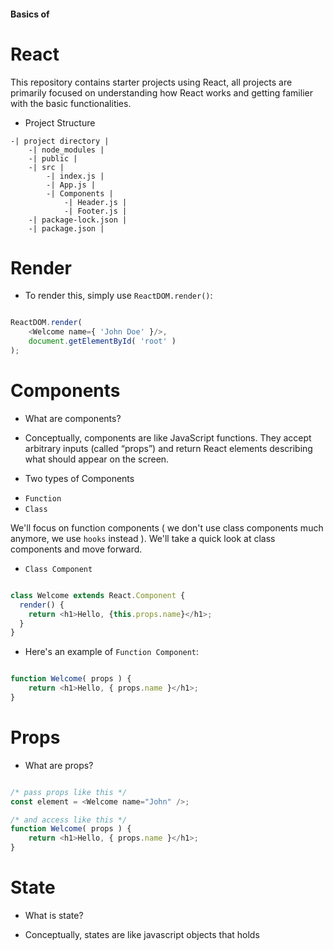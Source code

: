 #### Basics of

# React

<!-- 

|- JSX
|- components
|- props
|- state
|- lifecycle
|- conditionalRendering
|- listAndKeys
|- useState()
|- useEffect()

-->

This repository contains starter projects using React, all projects are primarily focused on understanding how React works and getting familier with the basic functionalities.

<!-- ------------------------------------------------------ -->
* Project Structure
```
-| project directory | 
    -| node_modules |
    -| public |
    -| src |
        -| index.js |
        -| App.js |
        -| Components |
            -| Header.js |
            -| Footer.js |
    -| package-lock.json |
    -| package.json |
```
<!-- ------------------------------------------------------ -->

# Render

* To render this, simply use `ReactDOM.render()`:

```js

ReactDOM.render(
    <Welcome name={ 'John Doe' }/>,
    document.getElementById( 'root' )
);

```

# Components

* What are components?
- Conceptually, components are like JavaScript functions. They accept arbitrary inputs (called “props”) and return React elements describing what should appear on the screen. <!-- improve -->

* Two types of Components
- `Function`
- `Class`

We'll focus on function components ( we don't use class components much anymore, we use `hooks` instead ). We'll take a quick look at class components and move forward.

* `Class Component`

```js

class Welcome extends React.Component {
  render() {
    return <h1>Hello, {this.props.name}</h1>;
  }
}

```

* Here's an example of `Function Component`:

```js

function Welcome( props ) {
    return <h1>Hello, { props.name }</h1>;
}

```

# Props

* What are props?
<!-- - add later -->

```js

/* pass props like this */
const element = <Welcome name="John" />;

/* and access like this */
function Welcome( props ) {
    return <h1>Hello, { props.name }</h1>;
}

```

# State

* What is state?
- Conceptually, states are like javascript objects that holds    

